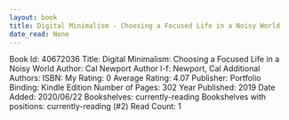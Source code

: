 ```yaml
---
layout: book
title: Digital Minimalism - Choosing a Focused Life in a Noisy World
date_read: None
---
```


Book Id: 40672036
Title: Digital Minimalism: Choosing a Focused Life in a Noisy World
Author: Cal Newport
Author l-f: Newport, Cal
Additional Authors: 
ISBN: 
My Rating: 0
Average Rating: 4.07
Publisher: Portfolio
Binding: Kindle Edition
Number of Pages: 302
Year Published: 2019
Date Added: 2020/06/22
Bookshelves: currently-reading
Bookshelves with positions: currently-reading (#2)
Read Count: 1

